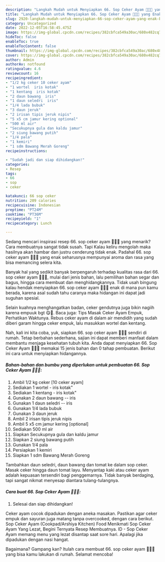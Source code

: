 ```yaml
---
description: "Langkah Mudah untuk Menyiapkan 66. Sop Ceker Ayam 🐔🐔🐔 yang Enak, Buat Buka Puasa Bikin Ngiler"
title: "Langkah Mudah untuk Menyiapkan 66. Sop Ceker Ayam 🐔🐔🐔 yang Enak, Buat Buka Puasa Bikin Ngiler"
slug: 2920-langkah-mudah-untuk-menyiapkan-66-sop-ceker-ayam-yang-enak-buat-buka-puasa-bikin-ngiler
category: Uncategorized
date: 2022-12-05T16:58:45.475Z
image: https://img-global.cpcdn.com/recipes/382cbfca549a30ac/680x482cq70/66-sop-ceker-ayam-foto-resep-utama.jpg
hideToc: false
enableToc: true
enableTocContent: false
thumbnail: https://img-global.cpcdn.com/recipes/382cbfca549a30ac/680x482cq70/66-sop-ceker-ayam-foto-resep-utama.jpg
cover: https://img-global.cpcdn.com/recipes/382cbfca549a30ac/680x482cq70/66-sop-ceker-ayam-foto-resep-utama.jpg
author: Admin
authorAv: notfound
ratingvalue: 4.6
reviewcount: 16
recipeingredient:
- "1/2 kg ceker 10 ceker ayam"
- "1 wortel  iris kotak"
- "1 kentang  iris kotak"
- "2 daun bawang  iris"
- "1 daun seledri  iris"
- "1/4 lada bubuk"
- "3 daun jeruk"
- "2 irisan tipis jeruk nipis"
- "5 x5 cm jamur kering optional"
- "500 ml air"
- "Secukupnya gula dan kaldu jamur"
- "2 siung bawang putih"
- "1/4 pala"
- "1 kemiri"
- "1 sdm Bawang Merah Goreng"
recipeinstructions:

- "Sudah jadi dan siap dihidangkan!"
categories:
- Resep
tags:
- 66
- sop
- ceker

katakunci: 66 sop ceker 
nutrition: 209 calories
recipecuisine: Indonesian
preptime: "PT24M"
cooktime: "PT36M"
recipeyield: "1"
recipecategory: Lunch

---
```



Sedang mencari inspirasi resep 66. sop ceker ayam 🐔🐔🐔 yang menarik? Cara membuatnya sangat tidak susah. Tapi Kalau keliru mengolah maka hasilnya akan hambar dan justru cenderung tidak enak. Padahal 66. sop ceker ayam 🐔🐔🐔 yang enak seharusnya mempunyai aroma dan rasa yang bisa memancing selera kita.


Banyak hal yang sedikit banyak berpengaruh terhadap kualitas rasa dari 66. sop ceker ayam 🐔🐔🐔, mulai dari jenis bahan, lalu pemilihan bahan segar dan bagus, hingga cara membuat dan menghidangkannya. Tidak usah bingung kalau hendak menyiapkan 66. sop ceker ayam 🐔🐔🐔 enak di mana pun kamu berada, karena asal sudah tahu caranya maka hidangan ini dapat jadi suguhan spesial.

Selain kuahnya menghangatkan badan, ceker gendutnya juga bikin nagiih karena empuuk bgt 😋🥰. Baca juga: Tips Masak Ceker Ayam Empuk, Perhatikan Waktunya. Rebus ceker ayam di dalam air mendidih yang sudah diberi garam hingga ceker empuk, lalu masukkan wortel dan kentang.


Nah, kali ini kita coba, yuk, siapkan 66. sop ceker ayam 🐔🐔🐔 sendiri di rumah. Tetap berbahan sederhana, sajian ini dapat memberi manfaat dalam membantu menjaga kesehatan tubuh kita. Anda dapat menyiapkan 66. Sop Ceker Ayam 🐔🐔🐔 memakai 15 jenis bahan dan 0 tahap pembuatan. Berikut ini cara untuk menyiapkan hidangannya.

<!--inarticleads1-->

##### Bahan-bahan dan bumbu yang diperlukan untuk pembuatan 66. Sop Ceker Ayam 🐔🐔🐔:

1. Ambil 1/2 kg ceker [10 ceker ayam]
1. Sediakan 1 wortel - iris kotak&#34;
1. Sediakan 1 kentang - iris kotak&#34;
1. Gunakan 2 daun bawang -- iris
1. Gunakan 1 daun seledri -- iris
1. Gunakan 1/4 lada bubuk
1. Gunakan 3 daun jeruk
1. Ambil 2 irisan tipis jeruk nipis
1. Ambil 5 x5 cm jamur kering [optional]
1. Sediakan 500 ml air
1. Siapkan Secukupnya gula dan kaldu jamur
1. Siapkan 2 siung bawang putih
1. Gunakan 1/4 pala
1. Persiapkan 1 kemiri
1. Siapkan 1 sdm Bawang Merah Goreng


Tambahkan daun seledri, daun bawang dan tomat ke dalam sop ceker. Masak ceker hingga daun tomat layu. Menyantap kaki atau ceker ayam adalah kepuasan tersendiri bagi penggemarnya. Tidak banyak berdaging, tapi sangat nikmat menyesap diantara tulang-tulangnya. 

<!--inarticleads2-->

##### Cara buat 66. Sop Ceker Ayam 🐔🐔🐔:


1. Selesai dan siap dihidangkan!

Ceker ayam cocok dipadukan dengan aneka masakan. Pastikan agar ceker empuk dan sayuran juga matang tanpa overcooked, dengan cara berikut. Sop Ceker Ayam (Cookpad/Arshiya Kitchen) Food Menikmati Sop Ceker Ayam Yang Lezat, Begini Ternyata Resep Membuatnya. ID - Sop Ceker Ayam memang menu yang lezat disantap saat sore hari. Apalagi jika dipadukan dengan nasi hangat. 

Bagaimana? Gampang kan? Itulah cara membuat 66. sop ceker ayam 🐔🐔🐔 yang bisa kamu lakukan di rumah. Selamat mencoba!
